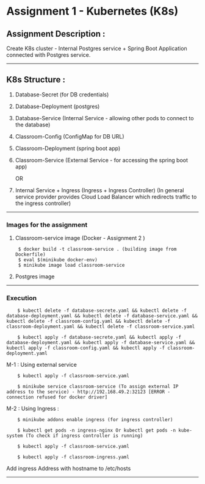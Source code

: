 # Assignment 1 - Kubernetes (K8s)

## Assignment Description :

Create K8s cluster - Internal Postgres service + Spring Boot Application connected with Postgres service.

---

## K8s Structure :

1. Database-Secret (for DB credentials)
2. Database-Deployment (postgres)
3. Database-Service (Internal Service - allowing other pods to connect to the database)
4. Classroom-Config (ConfigMap for DB URL)
5. Classroom-Deployment (spring boot app)
6. Classroom-Service (External Service - for accessing the spring boot app)
    
    OR

6. Internal Service + Ingress (Ingress + Ingress Controller)
(In general service provider provides Cloud Load Balancer which redirects traffic to the ingress controller)


---

### Images for the assignment

1. Classroom-service image (Docker - Assignment 2 )

        $ docker build -t classroom-service . (building image from Dockerfile)
        $ eval $(minikube docker-env)
        $ minikube image load classroom-service

2. Postgres image 

---

### Execution

        $ kubectl delete -f database-secrete.yaml && kubectl delete -f database-deployment.yaml && kubectl delete -f database-service.yaml && kubectl delete -f classroom-config.yaml && kubectl delete -f classroom-deployment.yaml && kubectl delete -f classroom-service.yaml

        $ kubectl apply -f database-secrete.yaml && kubectl apply -f database-deployment.yaml && kubectl apply -f database-service.yaml && kubectl apply -f classroom-config.yaml && kubectl apply -f classroom-deployment.yaml
    
M-1 : Using external service

        $ kubectl apply -f classroom-service.yaml

        $ minikube service classroom-service (To assign external IP address to the service) - http://192.168.49.2:32123 [ERROR - connection refused for docker driver]

M-2 : Using Ingress :

        $ minikube addons enable ingress (for ingress controller)

        $ kubectl get pods -n ingress-nginx Or kubectl get pods -n kube-system (To check if ingress controller is running)

        $ kubectl apply -f classroom-service.yaml

        $ kubectl apply -f classroom-ingress.yaml

Add ingress Address with hostname to /etc/hosts

---

